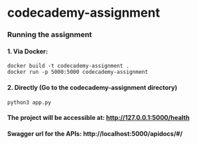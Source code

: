# codecademy-assignment

### Running the assignment
#### 1. Via Docker:
    docker build -t codecademy-assignment .
    docker run -p 5000:5000 codecademy-assignment  
#### 2. Directly (Go to the codecademy-assignment directory)
    python3 app.py
    
#### The project will be accessible at: http://127.0.0.1:5000/health  
#### Swagger url for the APIs: http://localhost:5000/apidocs/#/  

